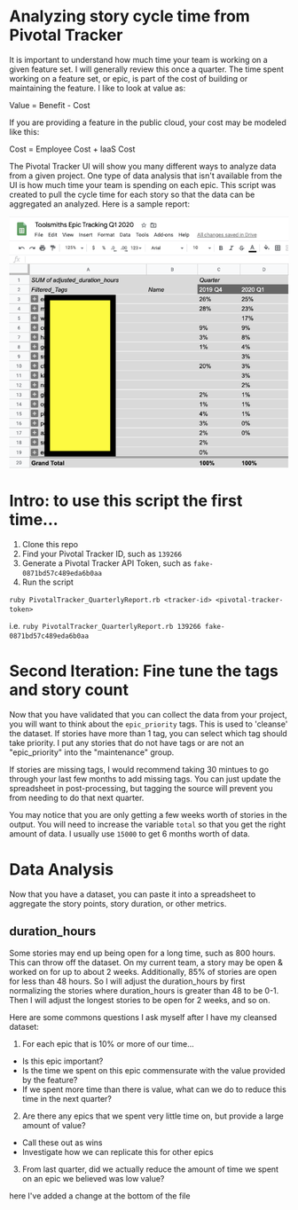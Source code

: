 # Analyzing story cycle time from Pivotal Tracker

It is important to understand how much time your team is working on a given feature set. I will generally review this once a quarter. The time spent working on a feature set, or epic, is part of the cost of building or maintaining the feature. I like to look at value as:

Value = Benefit - Cost

If you are providing a feature in the public cloud, your cost may be modeled like this:

Cost = Employee Cost + IaaS Cost

The Pivotal Tracker UI will show you many different ways to analyze data from a given project. One type of data analysis that isn't available from the UI is how much time your team is spending on each epic. This script was created to pull the cycle time for each story so that the data can be aggregated an analyzed. Here is a sample report:

![Image of Sample Report](https://github.com/mjj209/product_manager_tooling/blob/master/QuarterlyAnalysis.png)

# Intro: to use this script the first time...
1. Clone this repo
2. Find your Pivotal Tracker ID, such as `139266`
3. Generate a Pivotal Tracker API Token, such as `fake-0871bd57c489eda6b0aa`
4. Run the script

`ruby PivotalTracker_QuarterlyReport.rb <tracker-id> <pivotal-tracker-token>`

i.e.
`ruby PivotalTracker_QuarterlyReport.rb 139266 fake-0871bd57c489eda6b0aa`

# Second Iteration: Fine tune the tags and story count
Now that you have validated that you can collect the data from your project, you will want to think about the `epic_priority` tags. This is used to 'cleanse' the dataset. If stories have more than 1 tag, you can select which tag should take priority. I put any stories that do not have tags or are not an "epic_priority" into the "maintenance" group.

If stories are missing tags, I would recommend taking 30 mintues to go through your last few months to add missing tags. You can just update the spreadsheet in post-processing, but tagging the source will prevent you from needing to do that next quarter.

You may notice that you are only getting a few weeks worth of stories in the output. You will need to increase the variable `total` so that you get the right amount of data. I usually use `15000` to get 6 months worth of data. 

# Data Analysis
Now that you have a dataset, you can paste it into a spreadsheet to aggregate the story points, story duration, or other metrics.

## duration_hours
Some stories may end up being open for a long time, such as 800 hours. This can throw off the dataset. On my current team, a story may be open & worked on for up to about 2 weeks. Additionally, 85% of stories are open for less than 48 hours. So I will adjust the duration_hours by first normalizing the stories where duration_hours is greater than 48 to be 0-1. Then I will adjust the longest stories to be open for 2 weeks, and so on.


Here are some commons questions I ask myself after I have my cleansed dataset:
1. For each epic that is 10% or more of our time...
 - Is this epic important?
 - Is the time we spent on this epic commensurate with the value provided by the feature?
 - If we spent more time than there is value, what can we do to reduce this time in the next quarter?
 
2. Are there any epics that we spent very little time on, but provide a large amount of value?
- Call these out as wins
- Investigate how we can replicate this for other epics

3. From last quarter, did we actually reduce the amount of time we spent on an epic we believed was low value?

here I've added a change at the bottom of the file
